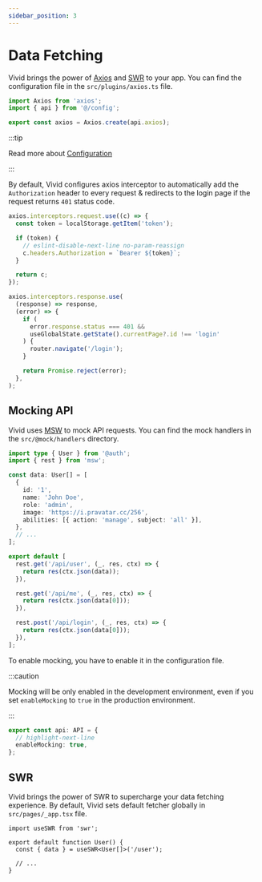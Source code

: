 ```yaml
---
sidebar_position: 3
---
```


# Data Fetching

Vivid brings the power of [Axios](https://www.npmjs.com/package/axios) and [SWR](https://swr.vercel.app/) to your app. You can find the configuration file in the `src/plugins/axios.ts` file.

```ts title="src/plugins/axios.ts"
import Axios from 'axios';
import { api } from '@/config';

export const axios = Axios.create(api.axios);
```

:::tip

Read more about [Configuration](/docs/getting-started/configuration)

:::

By default, Vivid configures axios interceptor to automatically add the `Authorization` header to every request & redirects to the login page if the request returns `401` status code. 

```ts title="src/plugins/axios.ts"
axios.interceptors.request.use((c) => {
  const token = localStorage.getItem('token');

  if (token) {
    // eslint-disable-next-line no-param-reassign
    c.headers.Authorization = `Bearer ${token}`;
  }

  return c;
});

axios.interceptors.response.use(
  (response) => response,
  (error) => {
    if (
      error.response.status === 401 &&
      useGlobalState.getState().currentPage?.id !== 'login'
    ) {
      router.navigate('/login');
    }

    return Promise.reject(error);
  },
);

```

## Mocking API

Vivid uses [MSW](https://mswjs.io/) to mock API requests. You can find the mock handlers in the `src/@mock/handlers` directory.

```ts title="src/@mock/handlers/user.ts"
import type { User } from '@auth';
import { rest } from 'msw';

const data: User[] = [
  {
    id: '1',
    name: 'John Doe',
    role: 'admin',
    image: 'https://i.pravatar.cc/256',
    abilities: [{ action: 'manage', subject: 'all' }],
  },
  // ...
];

export default [
  rest.get('/api/user', (_, res, ctx) => {
    return res(ctx.json(data));
  }),

  rest.get('/api/me', (_, res, ctx) => {
    return res(ctx.json(data[0]));
  }),

  rest.post('/api/login', (_, res, ctx) => {
    return res(ctx.json(data[0]));
  }),
];

```

To enable mocking, you have to enable it in the configuration file.

:::caution

Mocking will be only enabled in the development environment, even if you set `enableMocking` to `true` in the production environment.

:::

```ts title="src/config.tsx"
export const api: API = {
  // highlight-next-line
  enableMocking: true,
};
```

## SWR

Vivid brings the power of SWR to supercharge your data fetching experience. By default, Vivid sets default fetcher globally in `src/pages/_app.tsx` file.

```tsx title="src/pages/data/user.tsx"
import useSWR from 'swr';

export default function User() {
  const { data } = useSWR<User[]>('/user');

  // ...
}
```
